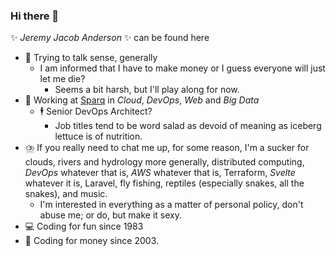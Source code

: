 ### Hi there 👋

✨ _Jeremy Jacob Anderson_ ✨ can be found here
- 🤔 Trying to talk sense, generally
  - I am informed that I have to make money or I guess everyone will just let me die?
    - Seems a bit harsh, but I'll play along for now.
- 🥦 Working at [Sparq](https://teamsparq.com) in _Cloud_, _DevOps_, _Web_ and _Big Data_
  - 🕴️ Senior DevOps Architect?
    - Job titles tend to be word salad as devoid of meaning as iceberg lettuce is of nutrition.
- ⛈️ If you really need to chat me up, for some reason, I'm a sucker for clouds, rivers and hydrology more generally, distributed computing, _DevOps_ whatever that is, _AWS_ whatever that is, Terraform, _Svelte_ whatever it is, Laravel, fly fishing, reptiles (especially snakes, all the snakes), and music.
  - I'm interested in everything as a matter of personal policy, don't abuse me; or do, but make it sexy.
- 💻 Coding for fun since 1983
- 💸 Coding for money since 2003.
